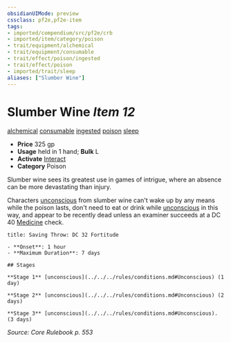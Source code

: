 ```yaml
---
obsidianUIMode: preview
cssclass: pf2e,pf2e-item
tags:
- imported/compendium/src/pf2e/crb
- imported/item/category/poison
- trait/equipment/alchemical
- trait/equipment/consumable
- trait/effect/poison/ingested
- trait/effect/poison
- imported/trait/sleep
aliases: ["Slumber Wine"]
---
```

# Slumber Wine *Item 12*  
[alchemical](alchemical.md)  [consumable](consumable.md)  [ingested](ingested.md)  [poison](rules/traits/poison.md)  [sleep](rules/traits/sleep.md)  

- **Price** 325 gp
- **Usage** held in 1 hand; **Bulk** L
- **Activate** [Interact](interact.md)
- **Category** Poison

Slumber wine sees its greatest use in games of intrigue, where an absence can be more devastating than injury.

Characters [unconscious](conditions.md#Unconscious) from slumber wine can't wake up by any means while the poison lasts, don't need to eat or drink while [unconscious](conditions.md#Unconscious) in this way, and appear to be recently dead unless an examiner succeeds at a DC 40 [Medicine](../../skills.md#Medicine) check.

```ad-inline-affliction
title: Saving Throw: DC 32 Fortitude

- **Onset**: 1 hour
- **Maximum Duration**: 7 days

## Stages

**Stage 1** [unconscious](../../../rules/conditions.md#Unconscious) (1 day)

**Stage 2** [unconscious](../../../rules/conditions.md#Unconscious) (2 days)

**Stage 3** [unconscious](../../../rules/conditions.md#Unconscious). (3 days)
```

*Source: Core Rulebook p. 553*
